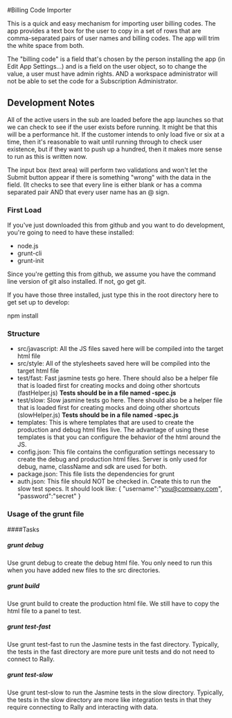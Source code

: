 #Billing Code Importer

This is a quick and easy mechanism for importing user billing codes. The app
provides a text box for the user to copy in a set of rows that are comma-separated
pairs of user names and billing codes.  The app will trim the white space from both.

The "billing code" is a field that's chosen by the person installing
the app (in Edit App Settings...) and is a field on the user object, so to
change the value, a user must have admin rights.  AND a workspace administrator
will not be able to set the code for a Subscription Administrator.

## Development Notes

All of the active users in the sub are loaded before the app launches so that
we can check to see if the user exists before running.  It might be that this
will be a performance hit.  If the customer intends to only load five or six
at a time, then it's reasonable to wait until running through to check user
existence, but if they want to push up a hundred, then it makes more sense to
run as this is written now.

The input box (text area) will perform two validations and won't let the Submit
button appear if there is something "wrong" with the data in the field.  (It
checks to see that every line is either blank or has a comma separated pair AND
that every user name has an @ sign.

### First Load

If you've just downloaded this from github and you want to do development, 
you're going to need to have these installed:

 * node.js
 * grunt-cli
 * grunt-init
 
Since you're getting this from github, we assume you have the command line
version of git also installed.  If not, go get git.

If you have those three installed, just type this in the root directory here
to get set up to develop:

  npm install

### Structure

  * src/javascript:  All the JS files saved here will be compiled into the 
  target html file
  * src/style: All of the stylesheets saved here will be compiled into the 
  target html file
  * test/fast: Fast jasmine tests go here.  There should also be a helper 
  file that is loaded first for creating mocks and doing other shortcuts
  (fastHelper.js) **Tests should be in a file named <something>-spec.js**
  * test/slow: Slow jasmine tests go here.  There should also be a helper
  file that is loaded first for creating mocks and doing other shortcuts 
  (slowHelper.js) **Tests should be in a file named <something>-spec.js**
  * templates: This is where templates that are used to create the production
  and debug html files live.  The advantage of using these templates is that
  you can configure the behavior of the html around the JS.
  * config.json: This file contains the configuration settings necessary to
  create the debug and production html files.  Server is only used for debug,
  name, className and sdk are used for both.
  * package.json: This file lists the dependencies for grunt
  * auth.json: This file should NOT be checked in.  Create this to run the
  slow test specs.  It should look like:
    {
        "username":"you@company.com",
        "password":"secret"
    }
  
### Usage of the grunt file
####Tasks
    
##### grunt debug

Use grunt debug to create the debug html file.  You only need to run this when you have added new files to
the src directories.

##### grunt build

Use grunt build to create the production html file.  We still have to copy the html file to a panel to test.

##### grunt test-fast

Use grunt test-fast to run the Jasmine tests in the fast directory.  Typically, the tests in the fast 
directory are more pure unit tests and do not need to connect to Rally.

##### grunt test-slow

Use grunt test-slow to run the Jasmine tests in the slow directory.  Typically, the tests in the slow
directory are more like integration tests in that they require connecting to Rally and interacting with
data.
